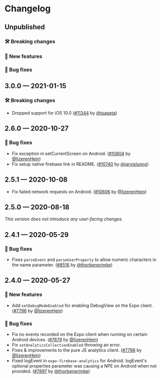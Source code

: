 # Changelog

## Unpublished

### 🛠 Breaking changes

### 🎉 New features

### 🐛 Bug fixes

## 3.0.0 — 2021-01-15

### 🛠 Breaking changes

- Dropped support for iOS 10.0 ([#11344](https://github.com/expo/expo/pull/11344) by [@tsapeta](https://github.com/tsapeta))

## 2.6.0 — 2020-10-27

### 🐛 Bug fixes

- Fix exception in setCurrentScreen on Android. ([#10804](https://github.com/expo/expo/pull/10804) by [@IjzerenHein](https://github.com/IjzerenHein))
- Fix setup native firebase link in README. ([#10740](https://github.com/expo/expo/pull/10740) by [@jarvisluong](https://github.com/jarvisluong))

## 2.5.1 — 2020-10-08

- Fix failed network requests on Android. ([#10606](https://github.com/expo/expo/pull/10606) by [@IjzerenHein](https://github.com/IjzerenHein))

## 2.5.0 — 2020-08-18

_This version does not introduce any user-facing changes._

## 2.4.1 — 2020-05-29

### 🐛 Bug fixes

- Fixes `parseEvent` and `parseUserProperty` to allow numeric characters in the name parameter. ([#8516](https://github.com/expo/expo/pull/8516) by [@thorbenprimke](https://github.com/thorbenprimke))

## 2.4.0 — 2020-05-27

### 🎉 New features

- Add `setDebugModeEnabled` for enabling DebugView on the Expo client. ([#7796](https://github.com/expo/expo/pull/7796) by [@IjzerenHein](https://github.com/IjzerenHein))

### 🐛 Bug fixes

- Fix no events recorded on the Expo client when running on certain Android devices. ([#7679](https://github.com/expo/expo/pull/7679) by [@IjzerenHein](https://github.com/IjzerenHein))
- Fix `setAnalyticsCollectionEnabled` throwing an error.
- Fixes & improvements to the pure JS analytics client. ([#7796](https://github.com/expo/expo/pull/7796) by [@IjzerenHein](https://github.com/IjzerenHein))
- Fixed logEvent in `expo-firebase-analytics` for Android. logEvent's optional properties parameter was causing a NPE on Android when not provided. ([#7897](https://github.com/expo/expo/pull/7897) by [@thorbenprimke](https://github.com/thorbenprimke))

